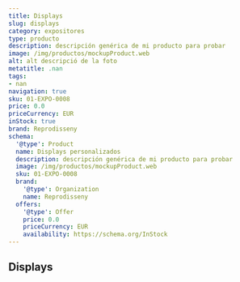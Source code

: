 ```yaml
---
title: Displays
slug: displays
category: expositores
type: producto
description: descripción genérica de mi producto para probar
image: /img/productos/mockupProduct.web
alt: alt descripció de la foto
metatitle: .nan
tags:
- nan
navigation: true
sku: 01-EXPO-0008
price: 0.0
priceCurrency: EUR
inStock: true
brand: Reprodisseny
schema:
  '@type': Product
  name: Displays personalizados
  description: descripción genérica de mi producto para probar
  image: /img/productos/mockupProduct.web
  sku: 01-EXPO-0008
  brand:
    '@type': Organization
    name: Reprodisseny
  offers:
    '@type': Offer
    price: 0.0
    priceCurrency: EUR
    availability: https://schema.org/InStock
---
```


## Displays

